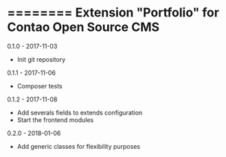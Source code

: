 ========
Extension "Portfolio" for Contao Open Source CMS
========

0.1.0 - 2017-11-03
- Init git repository

0.1.1 - 2017-11-06
- Composer tests

0.1.2 - 2017-11-08
- Add severals fields to extends configuration
- Start the frontend modules

0.2.0 - 2018-01-06
- Add generic classes for flexibility purposes